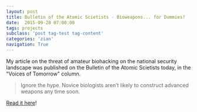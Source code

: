 ```yaml
---
layout: post
title: Bulletin of the Atomic Scietists - Bioweapons... for Dummies?
date:  2015-09-28 07:00:00
tags: projects
subclass: 'post tag-test tag-content'
categories: 'zian'
navigation: True
---
```


My article on the threat of amateur biohacking on the national security landscape was published on the Bulletin of the Atomic Scietists today, in the "Voices of Tomorrow" column.

> Ignore the hype. Novice biologists aren’t likely to construct advanced weapons any time soon.

[Read it here](http://thebulletin.org/bioweapons-%E2%80%A6-dummies8769)!
